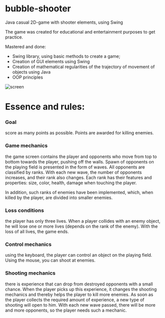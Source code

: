 # bubble-shooter
Java casual 2D-game with shooter elements, using Swing

The game was created for educational and entertainment purposes to get practice.

Mastered and done:
* Swing library, using basic methods to create a game;
* Creation of GUI elements using Swing
* Creation of mathematical regularities of the trajectory of movement of objects using Java
* OOP principles

![screen](https://i.imgur.com/h81Tjzq.png)

# Essence and rules:

### Goal 
score as many points as possible. Points are awarded for killing enemies. 

### Game mechanics
the game screen contains the player and opponents who move from top to bottom towards the player, pushing off the walls. Spawn of opponents on the playing field is presented in the form of waves. All opponents are classified by ranks. With each new wave, the number of opponents increases, and their rank also changes. Each rank has their features and properties: size, color, health, damage when touching the player. 

In addition, such ranks of enemies have been implemented, which, when killed by the player, are divided into smaller enemies.

### Loss conditions 
the player has only three lives. When a player collides with an enemy object, he will lose one or more lives (depends on the rank of the enemy). With the loss of all lives, the game ends.

### Control mechanics 
using the keyboard, the player can control an object on the playing field. Using the mouse, you can shoot at enemies.

### Shooting mechanics 
there is experience that can drop from destroyed opponents with a small chance. When the player picks up this experience, it changes the shooting mechanics and thereby helps the player to kill more enemies. As soon as the player collects the required amount of experience, a new type of shooting will open to him. With each new wave passed, there will be more and more opponents, so the player needs such a mechanic.
